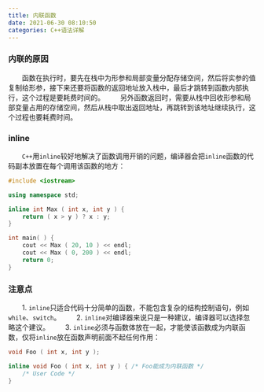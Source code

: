 ```yaml
---
title: 内联函数
date: 2021-06-30 08:10:50
categories: C++语法详解
---
```

### 内联的原因

&emsp;&emsp;函数在执行时，要先在栈中为形参和局部变量分配存储空间，然后将实参的值复制给形参，接下来还要将函数的返回地址放入栈中，最后才跳转到函数内部执行，这个过程是要耗费时间的。<!--more-->
&emsp;&emsp;另外函数返回时，需要从栈中回收形参和局部变量占用的存储空间，然后从栈中取出返回地址，再跳转到该地址继续执行，这个过程也要耗费时间。

### inline

&emsp;&emsp;`C++`用`inline`较好地解决了函数调用开销的问题，编译器会把`inline`函数的代码副本放置在每个调用该函数的地方：

``` cpp
#include <iostream>

using namespace std;

inline int Max ( int x, int y ) {
    return ( x > y ) ? x : y;
}

int main( ) {
    cout << Max ( 20, 10 ) << endl;
    cout << Max ( 0, 200 ) << endl;
    return 0;
}
```

### 注意点

&emsp;&emsp;1. `inline`只适合代码十分简单的函数，不能包含复杂的结构控制语句，例如`while`、`switch`。
&emsp;&emsp;2. `inline`对编译器来说只是一种建议，编译器可以选择忽略这个建议。
&emsp;&emsp;3. `inline`必须与函数体放在一起，才能使该函数成为内联函数，仅将`inline`放在函数声明前面不起任何作用：

``` cpp
void Foo ( int x, int y );

inline void Foo ( int x, int y ) { /* Foo能成为内联函数 */
    /* User Code */
}
```